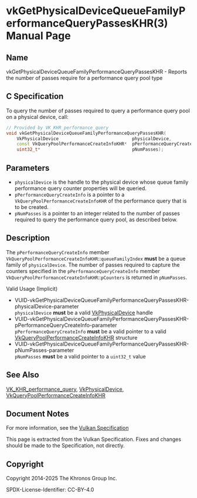 # vkGetPhysicalDeviceQueueFamilyPerformanceQueryPassesKHR(3) Manual Page

## Name

vkGetPhysicalDeviceQueueFamilyPerformanceQueryPassesKHR - Reports the number of passes require for a performance query pool type



## [](#_c_specification)C Specification

To query the number of passes required to query a performance query pool on a physical device, call:

```c++
// Provided by VK_KHR_performance_query
void vkGetPhysicalDeviceQueueFamilyPerformanceQueryPassesKHR(
    VkPhysicalDevice                            physicalDevice,
    const VkQueryPoolPerformanceCreateInfoKHR*  pPerformanceQueryCreateInfo,
    uint32_t*                                   pNumPasses);
```

## [](#_parameters)Parameters

- `physicalDevice` is the handle to the physical device whose queue family performance query counter properties will be queried.
- `pPerformanceQueryCreateInfo` is a pointer to a `VkQueryPoolPerformanceCreateInfoKHR` of the performance query that is to be created.
- `pNumPasses` is a pointer to an integer related to the number of passes required to query the performance query pool, as described below.

## [](#_description)Description

The `pPerformanceQueryCreateInfo` member `VkQueryPoolPerformanceCreateInfoKHR`::`queueFamilyIndex` **must** be a queue family of `physicalDevice`. The number of passes required to capture the counters specified in the `pPerformanceQueryCreateInfo` member `VkQueryPoolPerformanceCreateInfoKHR`::`pCounters` is returned in `pNumPasses`.

Valid Usage (Implicit)

- [](#VUID-vkGetPhysicalDeviceQueueFamilyPerformanceQueryPassesKHR-physicalDevice-parameter)VUID-vkGetPhysicalDeviceQueueFamilyPerformanceQueryPassesKHR-physicalDevice-parameter  
  `physicalDevice` **must** be a valid [VkPhysicalDevice](https://registry.khronos.org/vulkan/specs/latest/man/html/VkPhysicalDevice.html) handle
- [](#VUID-vkGetPhysicalDeviceQueueFamilyPerformanceQueryPassesKHR-pPerformanceQueryCreateInfo-parameter)VUID-vkGetPhysicalDeviceQueueFamilyPerformanceQueryPassesKHR-pPerformanceQueryCreateInfo-parameter  
  `pPerformanceQueryCreateInfo` **must** be a valid pointer to a valid [VkQueryPoolPerformanceCreateInfoKHR](https://registry.khronos.org/vulkan/specs/latest/man/html/VkQueryPoolPerformanceCreateInfoKHR.html) structure
- [](#VUID-vkGetPhysicalDeviceQueueFamilyPerformanceQueryPassesKHR-pNumPasses-parameter)VUID-vkGetPhysicalDeviceQueueFamilyPerformanceQueryPassesKHR-pNumPasses-parameter  
  `pNumPasses` **must** be a valid pointer to a `uint32_t` value

## [](#_see_also)See Also

[VK\_KHR\_performance\_query](https://registry.khronos.org/vulkan/specs/latest/man/html/VK_KHR_performance_query.html), [VkPhysicalDevice](https://registry.khronos.org/vulkan/specs/latest/man/html/VkPhysicalDevice.html), [VkQueryPoolPerformanceCreateInfoKHR](https://registry.khronos.org/vulkan/specs/latest/man/html/VkQueryPoolPerformanceCreateInfoKHR.html)

## [](#_document_notes)Document Notes

For more information, see the [Vulkan Specification](https://registry.khronos.org/vulkan/specs/latest/html/vkspec.html#vkGetPhysicalDeviceQueueFamilyPerformanceQueryPassesKHR)

This page is extracted from the Vulkan Specification. Fixes and changes should be made to the Specification, not directly.

## [](#_copyright)Copyright

Copyright 2014-2025 The Khronos Group Inc.

SPDX-License-Identifier: CC-BY-4.0